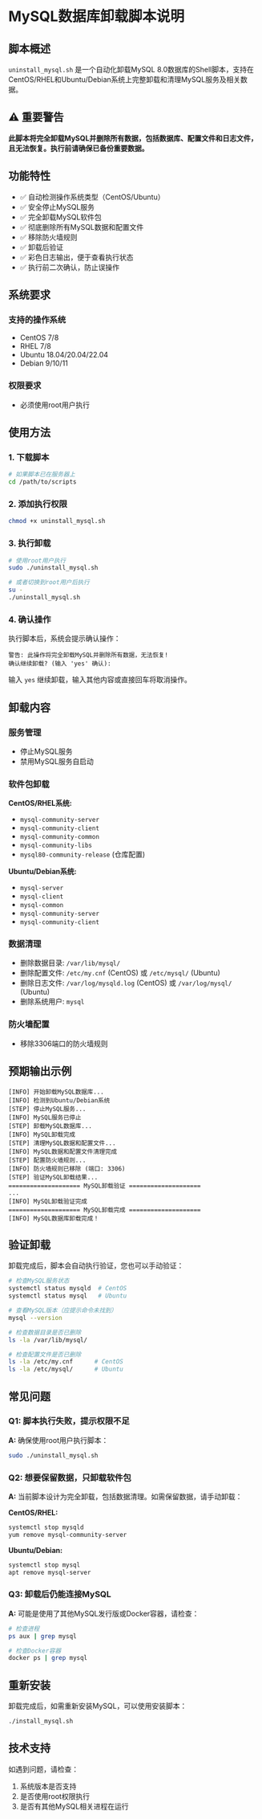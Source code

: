 # MySQL数据库卸载脚本说明

## 脚本概述

`uninstall_mysql.sh` 是一个自动化卸载MySQL 8.0数据库的Shell脚本，支持在CentOS/RHEL和Ubuntu/Debian系统上完整卸载和清理MySQL服务及相关数据。

## ⚠️ 重要警告

**此脚本将完全卸载MySQL并删除所有数据，包括数据库、配置文件和日志文件，且无法恢复。执行前请确保已备份重要数据。**

## 功能特性

- ✅ 自动检测操作系统类型（CentOS/Ubuntu）
- ✅ 安全停止MySQL服务
- ✅ 完全卸载MySQL软件包
- ✅ 彻底删除所有MySQL数据和配置文件
- ✅ 移除防火墙规则
- ✅ 卸载后验证
- ✅ 彩色日志输出，便于查看执行状态
- ✅ 执行前二次确认，防止误操作

## 系统要求

### 支持的操作系统
- CentOS 7/8
- RHEL 7/8
- Ubuntu 18.04/20.04/22.04
- Debian 9/10/11

### 权限要求
- 必须使用root用户执行

## 使用方法

### 1. 下载脚本
```bash
# 如果脚本已在服务器上
cd /path/to/scripts
```

### 2. 添加执行权限
```bash
chmod +x uninstall_mysql.sh
```

### 3. 执行卸载
```bash
# 使用root用户执行
sudo ./uninstall_mysql.sh

# 或者切换到root用户后执行
su -
./uninstall_mysql.sh
```

### 4. 确认操作
执行脚本后，系统会提示确认操作：
```
警告: 此操作将完全卸载MySQL并删除所有数据，无法恢复!
确认继续卸载? (输入 'yes' 确认): 
```
输入 `yes` 继续卸载，输入其他内容或直接回车将取消操作。

## 卸载内容

### 服务管理
- 停止MySQL服务
- 禁用MySQL服务自启动

### 软件包卸载
**CentOS/RHEL系统:**
- `mysql-community-server`
- `mysql-community-client`
- `mysql-community-common`
- `mysql-community-libs`
- `mysql80-community-release` (仓库配置)

**Ubuntu/Debian系统:**
- `mysql-server`
- `mysql-client`
- `mysql-common`
- `mysql-community-server`
- `mysql-community-client`

### 数据清理
- 删除数据目录: `/var/lib/mysql/`
- 删除配置文件: `/etc/my.cnf` (CentOS) 或 `/etc/mysql/` (Ubuntu)
- 删除日志文件: `/var/log/mysqld.log` (CentOS) 或 `/var/log/mysql/` (Ubuntu)
- 删除系统用户: `mysql`

### 防火墙配置
- 移除3306端口的防火墙规则

## 预期输出示例

```
[INFO] 开始卸载MySQL数据库...
[INFO] 检测到Ubuntu/Debian系统
[STEP] 停止MySQL服务...
[INFO] MySQL服务已停止
[STEP] 卸载MySQL数据库...
[INFO] MySQL卸载完成
[STEP] 清理MySQL数据和配置文件...
[INFO] MySQL数据和配置文件清理完成
[STEP] 配置防火墙规则...
[INFO] 防火墙规则已移除 (端口: 3306)
[STEP] 验证MySQL卸载结果...
==================== MySQL卸载验证 ====================
...
[INFO] MySQL卸载验证完成
==================== MySQL卸载完成 ====================
[INFO] MySQL数据库卸载完成！
```

## 验证卸载

卸载完成后，脚本会自动执行验证，您也可以手动验证：

```bash
# 检查MySQL服务状态
systemctl status mysqld  # CentOS
systemctl status mysql   # Ubuntu

# 查看MySQL版本（应提示命令未找到）
mysql --version

# 检查数据目录是否已删除
ls -la /var/lib/mysql/

# 检查配置文件是否已删除
ls -la /etc/my.cnf      # CentOS
ls -la /etc/mysql/      # Ubuntu
```

## 常见问题

### Q1: 脚本执行失败，提示权限不足
**A:** 确保使用root用户执行脚本：
```bash
sudo ./uninstall_mysql.sh
```

### Q2: 想要保留数据，只卸载软件包
**A:** 当前脚本设计为完全卸载，包括数据清理。如需保留数据，请手动卸载：

**CentOS/RHEL:**
```bash
systemctl stop mysqld
yum remove mysql-community-server
```

**Ubuntu/Debian:**
```bash
systemctl stop mysql
apt remove mysql-server
```

### Q3: 卸载后仍能连接MySQL
**A:** 可能是使用了其他MySQL发行版或Docker容器，请检查：
```bash
# 检查进程
ps aux | grep mysql

# 检查Docker容器
docker ps | grep mysql
```

## 重新安装

卸载完成后，如需重新安装MySQL，可以使用安装脚本：
```bash
./install_mysql.sh
```

## 技术支持

如遇到问题，请检查：
1. 系统版本是否支持
2. 是否使用root权限执行
3. 是否有其他MySQL相关进程在运行